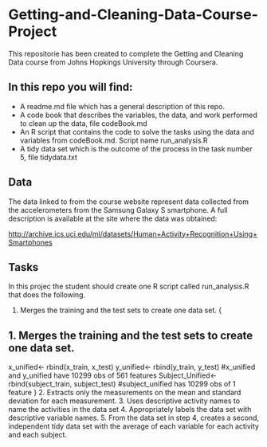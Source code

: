 # Getting-and-Cleaning-Data-Course-Project

This repositorie has been created to complete the Getting and Cleaning Data course from Johns Hopkings University through Coursera.

## In this repo you will find:

* A readme.md file which has a general description of this repo.
* A code book that describes the variables, the data, and work performed to clean up the data, file codeBook.md
* An R script that contains the code to solve the tasks using the data and variables from codeBook.md. Script name run_analysis.R
* A tidy data set which is the outcome of the process in the task number 5, file tidydata.txt 

## Data
The data linked to from the course website represent data collected from the accelerometers from the Samsung Galaxy S smartphone. A full description is available at the site where the data was obtained:

http://archive.ics.uci.edu/ml/datasets/Human+Activity+Recognition+Using+Smartphones

## Tasks
In this projec the student should create one R script called run_analysis.R that does the following.

1. Merges the training and the test sets to create one data set.
{
## 1. Merges the training and the test sets to create one data set.
x_unified<- rbind(x_train, x_test)
y_unified<- rbind(y_train, y_test)
#x_unified and y_unified have 10299 obs of 561 features
Subject_Unified<- rbind(subject_train, subject_test)
#subject_unified has 10299 obs of 1 feature
}
2. Extracts only the measurements on the mean and standard deviation for each measurement.
3. Uses descriptive activity names to name the activities in the data set
4. Appropriately labels the data set with descriptive variable names.
5. From the data set in step 4, creates a second, independent tidy data set with the average of each variable for each activity and each subject.


